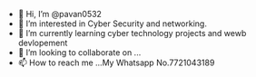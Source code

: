 - 👋 Hi, I’m @pavan0532
- 👀 I’m interested in Cyber Security and networking.
- 🌱 I’m currently learning cyber technology projects and wewb devlopement
- 💞️ I’m looking to collaborate on ...
- 📫 How to reach me ...My Whatsapp No.7721043189

<!---
pavan0532/pavan0532 is a ✨ special ✨ repository because its `README.md` (this file) appears on your GitHub profile.
You can click the Preview link to take a look at your changes.
--->
